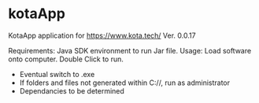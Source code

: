 # kotaApp
KotaApp application for https://www.kota.tech/
Ver. 0.0.17

Requirements: Java SDK environment to run Jar file.
Usage: Load software onto computer. Double Click to run.
 - Eventual switch to .exe
 - If folders and files not generated within C://, run as administrator
 - Dependancies to be determined
